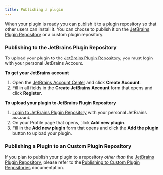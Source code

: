 ```yaml
---
title: Publishing a plugin
---
```


When your plugin is ready you can publish it to a plugin repository so that other users can install it. 
You can choose to publish it on the [JetBrains Plugin Repository](https://plugins.jetbrains.com)
or a custom plugin repository. 

### Publishing to the JetBrains Plugin Repository
To upload your plugin to the [JetBrains Plugin Repository](https://plugins.jetbrains.com), 
you must login with your personal JetBrains Account.

**To get your JetBrains account**

1. Open the [JetBrains Account Center](https://account.jetbrains.com) and click **Create Account**.
2. Fill in all fields in the **Create JetBrains Account** form that opens and click **Register**.

**To upload your plugin to JetBrains Plugin Repository**

1. [Login to JetBrains Plugin Repository](https://plugins.jetbrains.com/author/me) with your personal JetBrains account.
2. On your Profile page that opens, click **Add new plugin**.
3. Fill in the **Add new plugin** form that opens and click the **Add the plugin** button to upload your plugin.

### Publishing a Plugin to an Custom Plugin Repository
If you plan to publish your plugin to a repository _other than_ the [JetBrains Plugin Repository](https://plugins.jetbrains.com),
please refer to the [Publishing to Custom Plugin Repositories](update_plugins_format.md) documentation.
